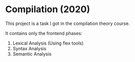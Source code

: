# Compilation (2020)
This project is a task I got in the compilation theory course.

It contains only the frontend phases:

1. Lexical Analysis (Using flex tools)
2. Syntax Analysis
3. Semantic Analysis

